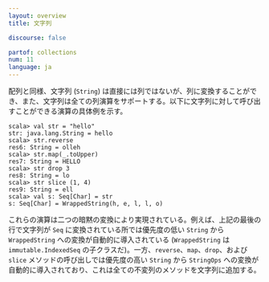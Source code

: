 ```yaml
---
layout: overview
title: 文字列

discourse: false

partof: collections
num: 11
language: ja
---
```


配列と同様、文字列 (`String`) は直接には列ではないが、列に変換することができ、また、文字列は全ての列演算をサポートする。以下に文字列に対して呼び出すことができる演算の具体例を示す。

    scala> val str = "hello"
    str: java.lang.String = hello
    scala> str.reverse
    res6: String = olleh
    scala> str.map(_.toUpper)
    res7: String = HELLO
    scala> str drop 3 
    res8: String = lo
    scala> str slice (1, 4)
    res9: String = ell
    scala> val s: Seq[Char] = str
    s: Seq[Char] = WrappedString(h, e, l, l, o)

これらの演算は二つの暗黙の変換により実現されている。例えば、上記の最後の行で文字列が `Seq` に変換されている所では優先度の低い `String` から `WrappedString` への変換が自動的に導入されている (`WrappedString` は
`immutable.IndexedSeq` の子クラスだ)。一方、`reverse`、`map`、`drop`、および `slice` メソッドの呼び出しでは優先度の高い `String` から `StringOps` への変換が自動的に導入されており、これは全ての不変列のメソッドを文字列に追加する。
